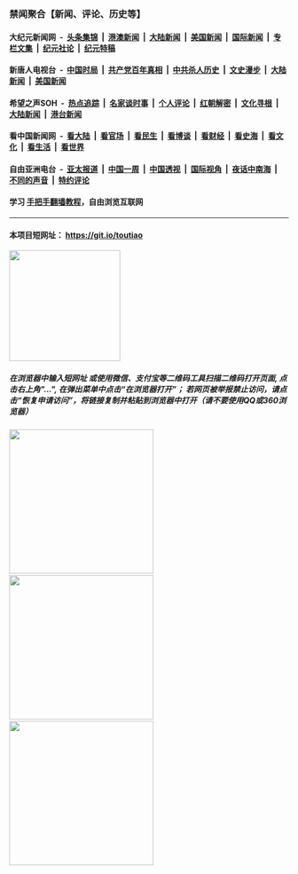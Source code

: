 ### 禁闻聚合【新闻、评论、历史等】

#### 大纪元新闻网 &nbsp;-&nbsp; [头条集锦](indexes/E头条集锦.md?t=02120544) &nbsp;|&nbsp; [港澳新闻](indexes/E港澳新闻.md?t=02120544)  &nbsp;|&nbsp; [大陆新闻](indexes/E大陆新闻.md?t=02120544) &nbsp;|&nbsp; [美国新闻](indexes/E美国新闻.md?t=02120544) &nbsp;|&nbsp; [国际新闻](indexes/E国际新闻.md?t=02120544) &nbsp;|&nbsp; [专栏文集](indexes/E专栏文集.md?t=02120544) &nbsp;|&nbsp; [纪元社论](indexes/E纪元社论.md?t=02120544) &nbsp;|&nbsp; [纪元特稿](indexes/E纪元特稿.md?t=02120544) 

#### 新唐人电视台 &nbsp;-&nbsp; [中国时局](indexes/N中国时局.md?t=02120544) &nbsp;|&nbsp; [共产党百年真相](indexes/N共产党百年真相.md?t=02120544) &nbsp;|&nbsp; [中共杀人历史](indexes/N中共杀人历史.md?t=02120544) &nbsp;|&nbsp; [文史漫步](indexes/N文史漫步.md?t=02120544) &nbsp;|&nbsp; [大陆新闻](indexes/N大陆新闻.md?t=02120544) &nbsp;|&nbsp; [美国新闻](indexes/N美国新闻.md?t=02120544)

#### 希望之声SOH &nbsp;-&nbsp; [热点追踪](indexes/H热点追踪.md?t=02120544) &nbsp;|&nbsp; [名家谈时事](indexes/H名家谈时事.md?t=02120544) &nbsp;|&nbsp; [个人评论](indexes/H个人评论.md?t=02120544)  &nbsp;|&nbsp; [红朝解密](indexes/H红朝解密.md?t=02120544) &nbsp;|&nbsp; [文化寻根](indexes/H文化寻根.md?t=02120544) &nbsp;|&nbsp; [大陆新闻](indexes/H大陆新闻.md?t=02120544) &nbsp;|&nbsp; [港台新闻](indexes/H港台新闻.md?t=02120544)

#### 看中国新闻网 &nbsp;-&nbsp; [看大陆](indexes/S看大陆.md?t=02120544) &nbsp;|&nbsp; [看官场](indexes/S看官场.md?t=02120544) &nbsp;|&nbsp; [看民生](indexes/S看民生.md?t=02120544)  &nbsp;|&nbsp; [看博谈](indexes/S看博谈.md?t=02120544) &nbsp;|&nbsp; [看财经](indexes/S看财经.md?t=02120544) &nbsp;|&nbsp; [看史海](indexes/S看史海.md?t=02120544) &nbsp;|&nbsp; [看文化](indexes/S看文化.md?t=02120544) &nbsp;|&nbsp; [看生活](indexes/S看生活.md?t=02120544) &nbsp;|&nbsp; [看世界](indexes/S看世界.md?t=02120544)

#### 自由亚洲电台 &nbsp;-&nbsp; [亚太报道](indexes/R亚太报道.md?t=02120544) &nbsp;|&nbsp; [中国一周](indexes/R中国一周.md?t=02120544) &nbsp;|&nbsp; [中国透视](indexes/R中国透视.md?t=02120544)  &nbsp;|&nbsp; [国际视角](indexes/R国际视角.md?t=02120544) &nbsp;|&nbsp; [夜话中南海](indexes/R夜话中南海.md?t=02120544) &nbsp;|&nbsp; [不同的声音](indexes/R不同的声音.md?t=02120544) &nbsp;|&nbsp; [特约评论](indexes/R特约评论.md?t=02120544)

#### 学习 [手把手翻墙教程](https://github.com/gfw-breaker/guides/wiki)，自由浏览互联网

----

#### 本项目短网址： https://git.io/toutiao
<img src="https://raw.githubusercontent.com/gfw-breaker/banned-news/master/scripts/img/qr.png" width="200px"/>  

##### 在浏览器中输入短网址 或使用微信、支付宝等二维码工具扫描二维码打开页面, 点击右上角"...", 在弹出菜单中点击“在浏览器打开”； 若网页被举报禁止访问，请点击“恢复申请访问”，将链接复制并粘贴到浏览器中打开（请不要使用QQ或360浏览器）

<img src="https://raw.githubusercontent.com/gfw-breaker/banned-news/master/scripts/img/1.png" width="260px"/> &nbsp; <img src="https://raw.githubusercontent.com/gfw-breaker/banned-news/master/scripts/img/2.png" width="260px"/> &nbsp; <img src="https://raw.githubusercontent.com/gfw-breaker/banned-news/master/scripts/img/3.png" width="260px"/>
